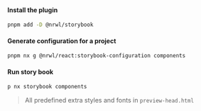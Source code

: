 #### Install the plugin

```bash
pnpm add -D @nrwl/storybook
```

#### Generate configuration for a project

```bash
pnpm nx g @nrwl/react:storybook-configuration components
```

#### Run story book

```bash
p nx storybook components
```

> All predefined extra styles and fonts in `preview-head.html`
